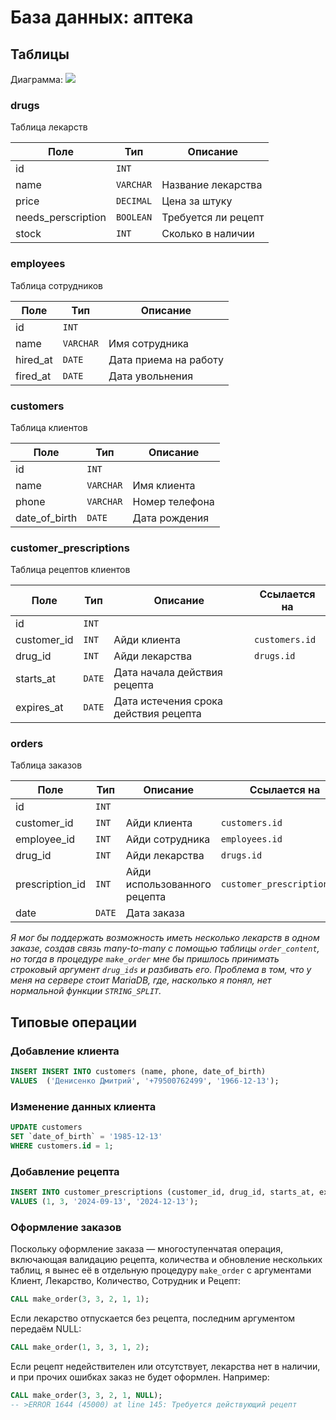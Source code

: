 # База данных: аптека

## Таблицы

Диаграмма:
![](https://file.dimius.ru/edu/db/schema.png)

### drugs

Таблица лекарств

| Поле               | Тип       | Описание            |
| ------------------ | --------- | ------------------- |
| id                 | `INT`     |                     |
| name               | `VARCHAR` | Название лекарства  |
| price              | `DECIMAL` | Цена за штуку       |
| needs_perscription | `BOOLEAN` | Требуется ли рецепт |
| stock              | `INT`     | Сколько в наличии   |

### employees

Таблица сотрудников

| Поле     | Тип       | Описание              |
| -------- | --------- | --------------------- |
| id       | `INT`     |                       |
| name     | `VARCHAR` | Имя сотрудника        |
| hired_at | `DATE`    | Дата приема на работу |
| fired_at | `DATE`    | Дата увольнения       |

### customers

Таблица клиентов

| Поле          | Тип       | Описание               |
| ------------- | --------- | ---------------------- |
| id            | `INT`     |                        |
| name          | `VARCHAR` | Имя клиента            |
| phone         | `VARCHAR` | Номер телефона         |
| date_of_birth | `DATE`    | Дата рождения          |


### customer_prescriptions

Таблица рецептов клиентов

| Поле        | Тип    | Описание                              | Ссылается на   |
| ----------- | ------ | ------------------------------------- | -------------- |
| id          | `INT`  |                                       |                |
| customer_id | `INT`  | Айди клиента                          | `customers.id` |
| drug_id     | `INT`  | Айди лекарства                        | `drugs.id`     |
| starts_at   | `DATE` | Дата начала действия рецепта          |                |
| expires_at  | `DATE` | Дата истечения срока действия рецепта |                |


### orders

Таблица заказов

| Поле            | Тип    | Описание                     | Ссылается на                |
| --------------- | ------ | ---------------------------- | --------------------------- |
| id              | `INT`  |                              |                             |
| customer_id     | `INT`  | Айди клиента                 | `customers.id`              |
| employee_id     | `INT`  | Айди  сотрудника             | `employees.id`              |
| drug_id         | `INT`  | Айди лекарства               | `drugs.id`                  |
| prescription_id | `INT`  | Айди использованного рецепта | `customer_prescriptions.id` |
| date            | `DATE` | Дата заказа                  |                             |


*Я мог бы поддержать возможность иметь несколько лекарств в одном заказе, создав связь many-to-many с помощью таблицы `order_content`, но тогда в процедуре `make_order` мне бы пришлось принимать строковый аргумент `drug_ids` и разбивать его. Проблема в том, что у меня на сервере стоит MariaDB, где, насколько я понял, нет нормальной функции `STRING_SPLIT`.*


## Типовые операции

### Добавление клиента

```sql
INSERT INSERT INTO customers (name, phone, date_of_birth)
VALUES  ('Денисенко Дмитрий', '+79500762499', '1966-12-13');
```

### Изменение данных клиента

```sql
UPDATE customers 
SET `date_of_birth` = '1985-12-13' 
WHERE customers.id = 1;
```

### Добавление рецепта

```sql
INSERT INTO customer_prescriptions (customer_id, drug_id, starts_at, expires_at) 
VALUES (1, 3, '2024-09-13', '2024-12-13');
```

### Оформление заказов

Поскольку оформление заказа — многоступенчатая операция, включающая валидацию рецепта, количества и обновление нескольких таблиц, я вынес её в отдельную процедуру `make_order` с аргументами Клиент, Лекарство, Количество, Сотрудник и Рецепт:

```sql
CALL make_order(3, 3, 2, 1, 1);
```

Если лекарство отпускается без рецепта, последним аргументом передаём NULL:
```sql
CALL make_order(1, 3, 3, 1, 2);
```

Если рецепт недействителен или отсутствует, лекарства нет в наличии, и при прочих ошибках заказ не будет оформлен. Например:

```sql
CALL make_order(3, 3, 2, 1, NULL);
-- >ERROR 1644 (45000) at line 145: Требуется действующий рецепт
```